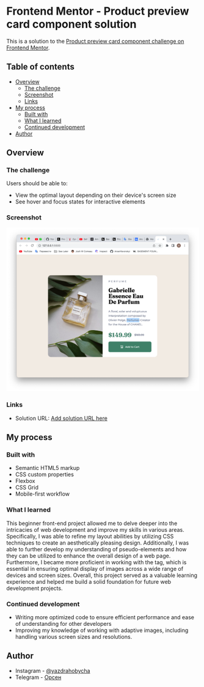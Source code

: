 # Frontend Mentor - Product preview card component solution

This is a solution to the [Product preview card component challenge on Frontend Mentor](https://www.frontendmentor.io/challenges/product-preview-card-component-GO7UmttRfa).

## Table of contents

- [Overview](#overview)
  - [The challenge](#the-challenge)
  - [Screenshot](#screenshot)
  - [Links](#links)
- [My process](#my-process)
  - [Built with](#built-with)
  - [What I learned](#what-i-learned)
  - [Continued development](#continued-development)
- [Author](#author)

## Overview

### The challenge

Users should be able to:

- View the optimal layout depending on their device's screen size
- See hover and focus states for interactive elements

### Screenshot

<p align="center">
  <img src="src/images/Снимок экрана 2023-02-12 в 19.14.40.png" alt="Project Photo"/>
</p>

### Links

- Solution URL: [Add solution URL here](https://your-solution-url.com)

## My process

### Built with

- Semantic HTML5 markup
- CSS custom properties
- Flexbox
- CSS Grid
- Mobile-first workflow

### What I learned

This beginner front-end project allowed me to delve deeper into the intricacies of web development and improve my skills in various areas. Specifically, I was able to refine my layout abilities by utilizing CSS techniques to create an aesthetically pleasing design. Additionally, I was able to further develop my understanding of pseudo-elements and how they can be utilized to enhance the overall design of a web page. Furthermore, I became more proficient in working with the <picture> tag, which is essential in ensuring optimal display of images across a wide range of devices and screen sizes. Overall, this project served as a valuable learning experience and helped me build a solid foundation for future web development projects.

### Continued development

- Writing more optimized code to ensure efficient performance and ease of understanding for other developers
- Improving my knowledge of working with adaptive images, including handling various screen sizes and resolutions.

## Author

- Instagram - [@yazdrahobycha](https://instagram.com/yazdrahobycha?igshid=YmMyMTA2M2Y=)
- Telegram - [Орсен](https://t.me/yazdrahobb)
